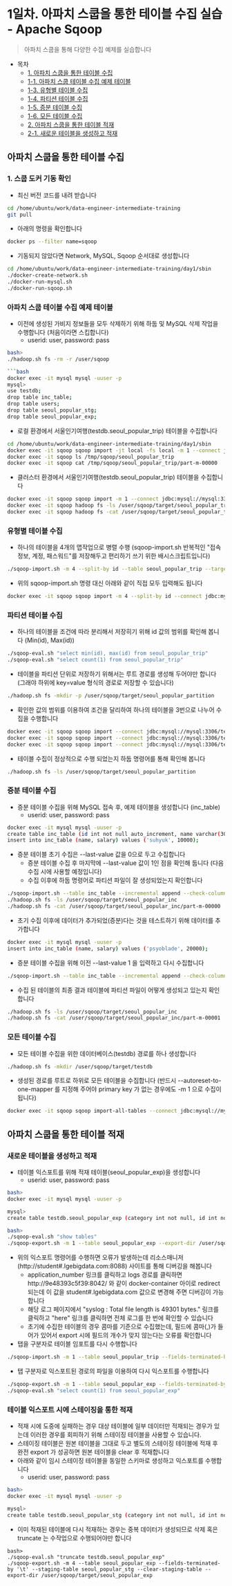 # 1일차. 아파치 스쿱을 통한 테이블 수집 실습 - Apache Sqoop
> 아파치 스쿱을 통해 다양한 수집 예제를 실습합니다


- 목차
  * [1. 아파치 스쿱을 통한 테이블 수집](#아파치-스쿱을-통한-테이블-수집)
  * [1-1. 아파치 스쿱 테이블 수집 예제 테이블](#아파치-스쿱-테이블-수집-예제-테이블)
  * [1-3. 유형별 테이블 수집](#유형별-테이블-수집)
  * [1-4. 파티션 테이블 수집](#파티션-테이블-수집)
  * [1-5. 증분 테이블 수집](#증분-테이블-수집)
  * [1-6. 모든 테이블 수집](#모든-테이블-수집)
  * [2. 아파치 스쿱을 통한 테이블 적재](#아파치-스쿱을-통한-테이블-적재)
  * [2-1. 새로운 테이블을 생성하고 적재](#새로운-테이블을-생성하고-적재)


## 아파치 스쿱을 통한 테이블 수집

### 1. 스쿱 도커 기동 확인
* 최신 버전 코드를 내려 받습니다
```bash
cd /home/ubuntu/work/data-engineer-intermediate-training
git pull
```
* 아래의 명령을 확인합니다
```bash
docker ps --filter name=sqoop
```
* 기동되지 않았다면 Network, MySQL, Sqoop 순서대로 생성합니다
```bash
cd /home/ubuntu/work/data-engineer-intermediate-training/day1/sbin
./docker-create-network.sh
./docker-run-mysql.sh
./docker-run-sqoop.sh
```

### 아파치 스쿱 테이블 수집 예제 테이블
* 이전에 생성된 가비지 정보들을 모두 삭제하기 위해 하둡 및 MySQL 삭제 작업을 수행합니다 (처음이라면 스킵합니다)
  * userid: user, password: pass
```bash
bash>
./hadoop.sh fs -rm -r /user/sqoop

```bash
docker exec -it mysql mysql -uuser -p
mysql>
use testdb;
drop table inc_table;
drop table users;
drop table seoul_popular_stg;
drop table seoul_popular_exp;
```
* 로컬 환경에서 서울인기여행(testdb.seoul\_popular\_trip) 테이블을 수집합니다
```bash
cd /home/ubuntu/work/data-engineer-intermediate-training/day1/sbin
docker exec -it sqoop sqoop import -jt local -fs local -m 1 --connect jdbc:mysql://mysql:3306/testdb --username user --password pass --table seoul_popular_trip --target-dir /tmp/sqoop/seoul_popular_trip
docker exec -it sqoop ls /tmp/sqoop/seoul_popular_trip
docker exec -it sqoop cat /tmp/sqoop/seoul_popular_trip/part-m-00000
```
* 클러스터 환경에서 서울인기여행(testdb.seoul\_popular\_trip) 테이블을 수집합니다
```bash
docker exec -it sqoop sqoop import -m 1 --connect jdbc:mysql://mysql:3306/testdb --username user --password pass --table seoul_popular_trip --target-dir /user/sqoop/target/seoul_popular_trip
docker exec -it sqoop hadoop fs -ls /user/sqoop/target/seoul_popular_trip
docker exec -it sqoop hadoop fs -cat /user/sqoop/target/seoul_popular_trip/part-m-00000
```


### 유형별 테이블 수집 
* 하나의 테이블을 4개의 맵작업으로 병렬 수행 (sqoop-import.sh 반복적인 "접속정보, 계정, 패스워드"를 저장해두고 편리하기 쓰기 위한 배시스크립트입니다)
```bash
./sqoop-import.sh -m 4 --split-by id --table seoul_popular_trip --target-dir /user/sqoop/target/seoul_popular_trip_v1 --fields-terminated-by '\t'
```
* 위의 sqoop-import.sh 명령 대신 아래와 같이 직접 모두 입력해도 됩니다
```bash
docker exec -it sqoop sqoop import -m 4 --split-by id --connect jdbc:mysql://mysql:3306/testdb --table seoul_popular_trip --target-dir /user/sqoop/target/seoul_popular_trip_v2 --fields-terminated-by '\t' --delete-target-dir --verbose --username user --password pass
```


### 파티션 테이블 수집
* 하나의 테이블을 조건에 따라 분리해서 저장히기 위해 id 값의 범위를 확인해 봅니다 (Min(id), Max(id))
```bash
./sqoop-eval.sh "select min(id), max(id) from seoul_popular_trip"
./sqoop-eval.sh "select count(1) from seoul_popular_trip"
```
* 테이블을 파티션 단위로 저장하기 위해서는 루트 경로를 생성해 두어야만 합니다 (그래야 하위에 key=value 형식의 경로로 저장할 수 있습니다)
```bash
./hadoop.sh fs -mkdir -p /user/sqoop/target/seoul_popular_partition
```
* 확인한 값의 범위를 이용하여 조건을 달리하여 하나의 테이블을 3번으로 나누어 수집을 수행합니다
```bash
docker exec -it sqoop sqoop import --connect jdbc:mysql://mysql:3306/testdb --username user --password pass --delete-target-dir -m 1 --table seoul_popular_trip --where "id < 10000" --target-dir /user/sqoop/target/seoul_popular_partition/part=0
docker exec -it sqoop sqoop import --connect jdbc:mysql://mysql:3306/testdb --username user --password pass --delete-target-dir -m 1 --table seoul_popular_trip --where "id > 10001 and id < 20000" --target-dir /user/sqoop/target/seoul_popular_partition/part=10000
docker exec -it sqoop sqoop import --connect jdbc:mysql://mysql:3306/testdb --username user --password pass --delete-target-dir -m 1 --table seoul_popular_trip --where "id > 20001" --target-dir /user/sqoop/target/seoul_popular_partition/part=20000
```
* 테이블 수집이 정상적으로 수행 되었는지 하둡 명령어를 통해 확인해 봅니다
```bash
./hadoop.sh fs -ls /user/sqoop/target/seoul_popular_partition
```


### 증분 테이블 수집
* 증분 테이블 수집을 위해 MySQL 접속 후, 예제 테이블을 생성합니다 (inc\_table)
  * userid: user, password: pass
```bash
docker exec -it mysql mysql -uuser -p
create table inc_table (id int not null auto_increment, name varchar(30), salary int, primary key (id));
insert into inc_table (name, salary) values ('suhyuk', 10000);
```
* 증분 테이블 초기 수집은 --last-value 값을 0으로 두고 수집합니다
  * 증분 테이블 수집 후 마지막에 --last-value 값이 1인 점을 확인해 둡니다 (다음 수집 시에 사용할 예정입니다)
  * 수집 이후에 하둡 명령어로 파티션 파일이 잘 생성되었는지 확인합니다
```bash
./sqoop-import.sh --table inc_table --incremental append --check-column id --last-value 0 --target-dir /user/sqoop/target/seoul_popular_inc
./hadoop.sh fs -ls /user/sqoop/target/seoul_popular_inc
./hadoop.sh fs -cat /user/sqoop/target/seoul_popular_inc/part-m-00000
```
* 초기 수집 이후에 데이터가 추가되었(증분)다는 것을 테스트하기 위해 데이터를 추가합니다
```bash
docker exec -it mysql mysql -uuser -p
insert into inc_table (name, salary) values ('psyoblade', 20000);
```
* 증분 테이블 수집을 위해 이전 --last-value 1 을 입력하고 다시 수집합니다
```bash
./sqoop-import.sh --table inc_table --incremental append --check-column id --last-value 1 --target-dir /user/sqoop/target/seoul_popular_inc
```
* 수집 된 테이블의 최종 결과 테이블에 파티션 파일이 어떻게 생성되고 있는지 확인합니다
```bash
./hadoop.sh fs -ls /user/sqoop/target/seoul_popular_inc
./hadoop.sh fs -cat /user/sqoop/target/seoul_popular_inc/part-m-00001
```


### 모든 테이블 수집
* 모든 테이블 수집을 위한 데이터베이스(testdb) 경로를 하나 생성합니다
```bash
./hadoop.sh fs -mkdir /user/sqoop/target/testdb
```
* 생성된 경로를 루트로 하위로 모든 테이블을 수집합니다 (반드시 --autoreset-to-one-mapper 를 지정해 주어야 primary key 가 없는 경우에도 -m 1 으로 수집이 됩니다)
```bash
docker exec -it sqoop sqoop import-all-tables --connect jdbc:mysql://mysql:3306/testdb --autoreset-to-one-mapper --warehouse-dir /user/sqoop/target/testdb --username user --password pass
```


## 아파치 스쿱을 통한 테이블 적재

### 새로운 테이블을 생성하고 적재
* 테이블 익스포트를 위해 적재 테이블(seoul\_popular\_exp)을 생성합니다
  * userid: user, password: pass
```bash
bash>
docker exec -it mysql mysql -uuser -p

mysql>
create table testdb.seoul_popular_exp (category int not null, id int not null, name varchar(100), address varchar(100), naddress varchar(100), tel varchar(20), tag varchar(500)) character set utf8 collate utf8_general_ci;

bash>
./sqoop-eval.sh "show tables"
./sqoop-export.sh -m 1 --table seoul_popular_exp --export-dir /user/sqoop/target/seoul_popular_trip
```
* 위의 익스포트 명령어를 수행하면 오류가 발생하는데 리소스매니저(http://student#.lgebigdata.com:8088) 사이트를 통해 디버깅을 해봅니다
  * application\_number 링크를 클릭하고 logs 경로를 클릭하면 http://9e48393c5f39:8042/ 와 같이 docker-container 아이로 redirect 되는데 이 값을 student#.lgebigdata.com 값으로 변경해 주면 디버깅이 가능합니다
  * 해당 로그 페이지에서 "syslog : Total file length is 49301 bytes." 링크를 클릭하고 "here" 링크를 클릭하면 전체 로그를 한 번에 확인할 수 있습니다
  * 초기에 수집한 테이블의 경우 콤마를 기준으로 수집했는데, 필드에 콤마(,)가 들어가 있어서 export 시에 필드의 개수가 맞지 않는다는 오류를 확인합니다
* 탭을 구분자로 테이블 임포트를 다시 수행합니다
```bash
./sqoop-import.sh -m 1 --table seoul_popular_trip --fields-terminated-by '\t' --delete-target-dir --target-dir /user/sqoop/target/seoul_popular_exp
```
* 탭 구분자로 익스포트된 경로의 파일을 이용하여 다시 익스포트를 수행합니다
```bash
./sqoop-export.sh -m 1 --table seoul_popular_exp --fields-terminated-by '\t' --export-dir /user/sqoop/target/seoul_popular_exp
./sqoop-eval.sh "select count(1) from seoul_popular_exp"
```


### 테이블 익스포트 시에 스테이징을 통한 적재
* 적재 시에 도중에 실패하는 경우 대상 테이블에 일부 데이터만 적재되는 경우가 있는데 이러한 경우를 회피하기 위해 스테이징 테이블을 사용할 수 있습니다.
* 스테이징 테이블은 원본 테이블을 그대로 두고 별도의 스테이징 테이블에 적재 후 완전 export 가 성공하면 원본 테이블을 clear 후 적재합니다
* 아래와 같이 임시 스테이징 테이블을 동일한 스키마로 생성하고 익스포트를 수행합니다
  * userid: user, password: pass
```bash
bash>
docker exec -it mysql mysql -uuser -p

mysql>
create table testdb.seoul_popular_stg (category int not null, id int not null, name varchar(100), address varchar(100), naddress varchar(100), tel varchar(20), tag varchar(500)) character set utf8 collate utf8_general_ci;
```
* 이미 적재된 테이블에 다시 적재하는 경우는 중복 데이터가 생성되므로  삭제 혹은 truncate 는 수작업으로 수행되어야만 합니다
```
bash>
./sqoop-eval.sh "truncate testdb.seoul_popular_exp"
./sqoop-export.sh -m 4 --table seoul_popular_exp --fields-terminated-by '\t' --staging-table seoul_popular_stg --clear-staging-table --export-dir /user/sqoop/target/seoul_popular_exp
```
